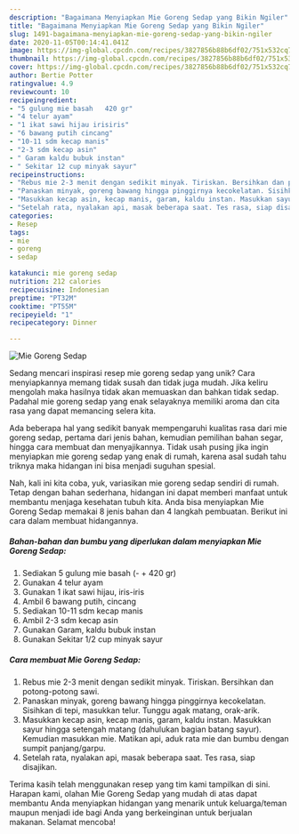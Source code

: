 ```yaml
---
description: "Bagaimana Menyiapkan Mie Goreng Sedap yang Bikin Ngiler"
title: "Bagaimana Menyiapkan Mie Goreng Sedap yang Bikin Ngiler"
slug: 1491-bagaimana-menyiapkan-mie-goreng-sedap-yang-bikin-ngiler
date: 2020-11-05T00:14:41.041Z
image: https://img-global.cpcdn.com/recipes/3827856b88b6df02/751x532cq70/mie-goreng-sedap-foto-resep-utama.jpg
thumbnail: https://img-global.cpcdn.com/recipes/3827856b88b6df02/751x532cq70/mie-goreng-sedap-foto-resep-utama.jpg
cover: https://img-global.cpcdn.com/recipes/3827856b88b6df02/751x532cq70/mie-goreng-sedap-foto-resep-utama.jpg
author: Bertie Potter
ratingvalue: 4.9
reviewcount: 10
recipeingredient:
- "5 gulung mie basah   420 gr"
- "4 telur ayam"
- "1 ikat sawi hijau irisiris"
- "6 bawang putih cincang"
- "10-11 sdm kecap manis"
- "2-3 sdm kecap asin"
- " Garam kaldu bubuk instan"
- " Sekitar 12 cup minyak sayur"
recipeinstructions:
- "Rebus mie 2-3 menit dengan sedikit minyak. Tiriskan. Bersihkan dan potong-potong sawi."
- "Panaskan minyak, goreng bawang hingga pinggirnya kecokelatan. Sisihkan di tepi, masukkan telur. Tunggu agak matang, orak-arik."
- "Masukkan kecap asin, kecap manis, garam, kaldu instan. Masukkan sayur hingga setengah matang (dahulukan bagian batang sayur). Kemudian masukkan mie. Matikan api, aduk rata mie dan bumbu dengan sumpit panjang/garpu."
- "Setelah rata, nyalakan api, masak beberapa saat. Tes rasa, siap disajikan."
categories:
- Resep
tags:
- mie
- goreng
- sedap

katakunci: mie goreng sedap 
nutrition: 212 calories
recipecuisine: Indonesian
preptime: "PT32M"
cooktime: "PT55M"
recipeyield: "1"
recipecategory: Dinner

---
```



![Mie Goreng Sedap](https://img-global.cpcdn.com/recipes/3827856b88b6df02/751x532cq70/mie-goreng-sedap-foto-resep-utama.jpg)

Sedang mencari inspirasi resep mie goreng sedap yang unik? Cara menyiapkannya memang tidak susah dan tidak juga mudah. Jika keliru mengolah maka hasilnya tidak akan memuaskan dan bahkan tidak sedap. Padahal mie goreng sedap yang enak selayaknya memiliki aroma dan cita rasa yang dapat memancing selera kita.

Ada beberapa hal yang sedikit banyak mempengaruhi kualitas rasa dari mie goreng sedap, pertama dari jenis bahan, kemudian pemilihan bahan segar, hingga cara membuat dan menyajikannya. Tidak usah pusing jika ingin menyiapkan mie goreng sedap yang enak di rumah, karena asal sudah tahu triknya maka hidangan ini bisa menjadi suguhan spesial.




Nah, kali ini kita coba, yuk, variasikan mie goreng sedap sendiri di rumah. Tetap dengan bahan sederhana, hidangan ini dapat memberi manfaat untuk membantu menjaga kesehatan tubuh kita. Anda bisa menyiapkan Mie Goreng Sedap memakai 8 jenis bahan dan 4 langkah pembuatan. Berikut ini cara dalam membuat hidangannya.

<!--inarticleads1-->

##### Bahan-bahan dan bumbu yang diperlukan dalam menyiapkan Mie Goreng Sedap:

1. Sediakan 5 gulung mie basah (- + 420 gr)
1. Gunakan 4 telur ayam
1. Gunakan 1 ikat sawi hijau, iris-iris
1. Ambil 6 bawang putih, cincang
1. Sediakan 10-11 sdm kecap manis
1. Ambil 2-3 sdm kecap asin
1. Gunakan  Garam, kaldu bubuk instan
1. Gunakan  Sekitar 1/2 cup minyak sayur




<!--inarticleads2-->

##### Cara membuat Mie Goreng Sedap:

1. Rebus mie 2-3 menit dengan sedikit minyak. Tiriskan. Bersihkan dan potong-potong sawi.
1. Panaskan minyak, goreng bawang hingga pinggirnya kecokelatan. Sisihkan di tepi, masukkan telur. Tunggu agak matang, orak-arik.
1. Masukkan kecap asin, kecap manis, garam, kaldu instan. Masukkan sayur hingga setengah matang (dahulukan bagian batang sayur). Kemudian masukkan mie. Matikan api, aduk rata mie dan bumbu dengan sumpit panjang/garpu.
1. Setelah rata, nyalakan api, masak beberapa saat. Tes rasa, siap disajikan.




Terima kasih telah menggunakan resep yang tim kami tampilkan di sini. Harapan kami, olahan Mie Goreng Sedap yang mudah di atas dapat membantu Anda menyiapkan hidangan yang menarik untuk keluarga/teman maupun menjadi ide bagi Anda yang berkeinginan untuk berjualan makanan. Selamat mencoba!
